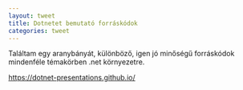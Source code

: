 ```yaml
---
layout: tweet
title: Dotnetet bemutató forráskódok 
categories: tweet
---
```


Találtam egy aranybányát, különböző, igen jó minőségű forráskódok mindenféle témakörben .net környezetre.

https://dotnet-presentations.github.io/